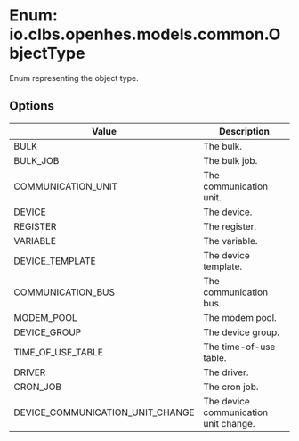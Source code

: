 # Enum: io.clbs.openhes.models.common.ObjectType

Enum representing the object type.

## Options

| Value | Description |
| --- | --- |
| BULK | The bulk. |
| BULK_JOB | The bulk job. |
| COMMUNICATION_UNIT | The communication unit. |
| DEVICE | The device. |
| REGISTER | The register. |
| VARIABLE | The variable. |
| DEVICE_TEMPLATE | The device template. |
| COMMUNICATION_BUS | The communication bus. |
| MODEM_POOL | The modem pool. |
| DEVICE_GROUP | The device group. |
| TIME_OF_USE_TABLE | The time-of-use table. |
| DRIVER | The driver. |
| CRON_JOB | The cron job. |
| DEVICE_COMMUNICATION_UNIT_CHANGE | The device communication unit change. |
